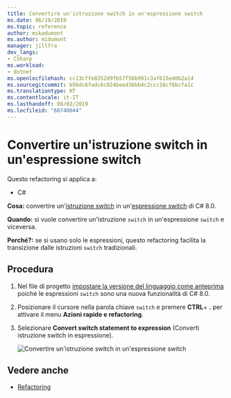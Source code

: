 ```yaml
---
title: Convertire un'istruzione switch in un'espressione switch
ms.date: 06/19/2019
ms.topic: reference
author: mikadumont
ms.author: midumont
manager: jillfra
dev_langs:
- CSharp
ms.workload:
- dotnet
ms.openlocfilehash: cc13cffe8352d9fb57f5bb991c3af615eddb2a14
ms.sourcegitcommit: b56dc6fadc6c924beed36bb4c2ccc16cf6bcfa1c
ms.translationtype: HT
ms.contentlocale: it-IT
ms.lasthandoff: 08/02/2019
ms.locfileid: "68740044"
---
```

# <a name="convert-switch-statement-to-switch-expression"></a>Convertire un'istruzione switch in un'espressione switch

Questo refactoring si applica a:

- C#

**Cosa:** convertire un'[istruzione switch](/dotnet/csharp/language-reference/keywords/switch) in un'[espressione switch](/dotnet/csharp/whats-new/csharp-8#switch-expressions) di C# 8.0.

**Quando:** si vuole convertire un'istruzione `switch` in un'espressione `switch` e viceversa. 

**Perché?:** se si usano solo le espressioni, questo refactoring facilita la transizione dalle istruzioni `switch` tradizionali.

## <a name="how-to"></a>Procedura

1. Nel file di progetto [impostare la versione del linguaggio come anteprima](/dotnet/csharp/language-reference/configure-language-version#edit-the-project-file) poiché le espressioni `switch` sono una nuova funzionalità di C# 8.0.
2. Posizionare il cursore nella parola chiave `switch` e premere **CTRL**+ **.** per attivare il menu **Azioni rapide e refactoring**.
3. Selezionare **Convert switch statement to expression** (Converti istruzione switch in espressione).

   ![Convertire un'istruzione switch in un'espressione switch](media/convert-switch-statement-to-switch-expression.png) 

## <a name="see-also"></a>Vedere anche

- [Refactoring](../refactoring-in-visual-studio.md)
